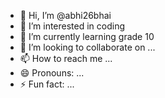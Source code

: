 - 👋 Hi, I’m @abhi26bhai
- 👀 I’m interested in coding
- 🌱 I’m currently learning grade 10
- 💞️ I’m looking to collaborate on ...
- 📫 How to reach me ...
- 😄 Pronouns: ...
- ⚡ Fun fact: ...

<!---
abhi26bhai/abhi26bhai is a ✨ special ✨ repository because its `README.md` (this file) appears on your GitHub profile.
You can click the Preview link to take a look at your changes.
--->
